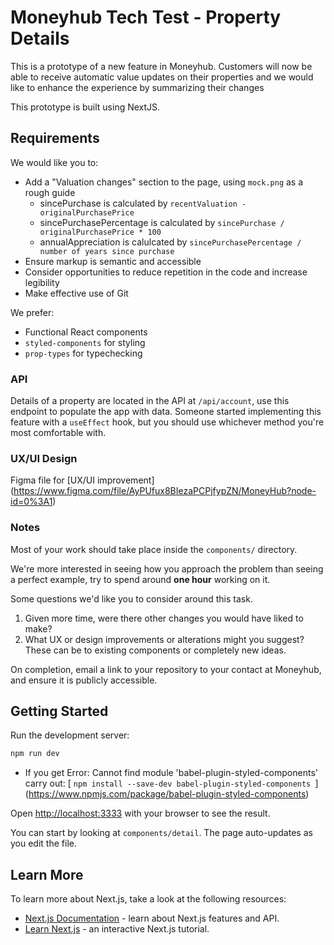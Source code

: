 # Moneyhub Tech Test - Property Details

This is a prototype of a new feature in Moneyhub.
Customers will now be able to receive automatic value updates on their properties
and we would like to enhance the experience by summarizing their changes

This prototype is built using NextJS.

## Requirements

We would like you to:

- Add a "Valuation changes" section to the page, using `mock.png` as a rough guide
  - sincePurchase is calculated by `recentValuation - originalPurchasePrice`
  - sincePurchasePercentage is calculated by `sincePurchase / originalPurchasePrice * 100`
  - annualAppreciation is calulcated by `sincePurchasePercentage / number of years since purchase`
- Ensure markup is semantic and accessible
- Consider opportunities to reduce repetition in the code and increase legibility
- Make effective use of Git

We prefer:

- Functional React components
- `styled-components` for styling
- `prop-types` for typechecking

### API

Details of a property are located in the API at `/api/account`, use this endpoint to populate the app with data.
Someone started implementing this feature with a `useEffect` hook, but you should use whichever method you're most comfortable with.

### UX/UI Design
Figma file for [UX/UI improvement] (https://www.figma.com/file/AyPUfux8BIezaPCPjfypZN/MoneyHub?node-id=0%3A1)

### Notes

Most of your work should take place inside the `components/` directory.

We're more interested in seeing how you approach the problem than seeing a perfect example, try to spend around **one hour** working on it.

Some questions we'd like you to consider around this task.

1. Given more time, were there other changes you would have liked to make?
2. What UX or design improvements or alterations might you suggest? These can be to existing components or completely new ideas.

On completion, email a link to your repository to your contact at Moneyhub, and ensure it is publicly accessible.

## Getting Started

Run the development server:

```bash
npm run dev
```

- If you get Error: Cannot find module 'babel-plugin-styled-components' carry out: [ ```npm install --save-dev babel-plugin-styled-components ```]
(https://www.npmjs.com/package/babel-plugin-styled-components)


Open [http://localhost:3333](http://localhost:3333) with your browser to see the result.

You can start by looking at `components/detail`. The page auto-updates as you edit the file.

## Learn More

To learn more about Next.js, take a look at the following resources:

- [Next.js Documentation](https://nextjs.org/docs) - learn about Next.js features and API.
- [Learn Next.js](https://nextjs.org/learn) - an interactive Next.js tutorial.
